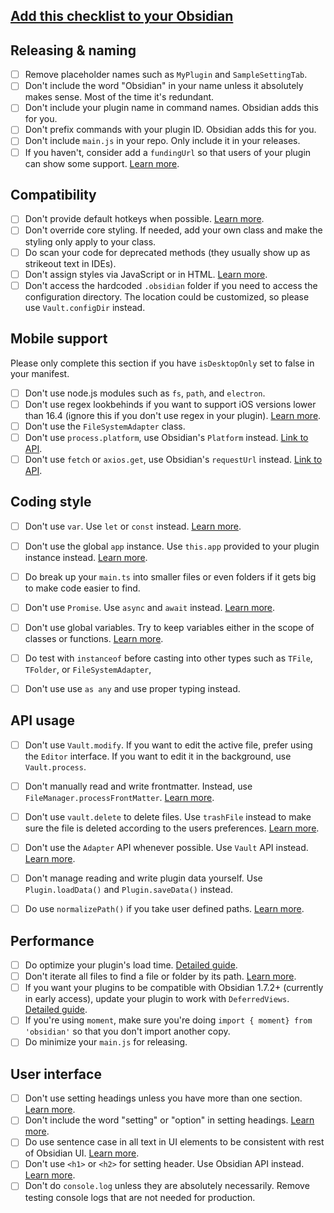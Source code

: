 ## [Add this checklist to your Obsidian](obsidian://new?name=Obsidian%20October%202024%20Plugin%20Self-Review%20Checklist&content=%23%23%20Releasing%20%26%20naming%0A%0A-%20%5B%20%5D%20Remove%20placeholder%20names%20such%20as%20%60MyPlugin%60%20and%20%60SampleSettingTab%60.%0A-%20%5B%20%5D%20Don%27t%20include%20the%20word%20%22Obsidian%22%20in%20your%20name%20unless%20it%20absolutely%20makes%20sense.%20Most%20of%20the%20time%20it%27s%20redundant.%0A-%20%5B%20%5D%20Don%27t%20include%20your%20plugin%20name%20in%20command%20names.%20Obsidian%20adds%20this%20for%20you.%0A-%20%5B%20%5D%20Don%27t%20prefix%20commands%20with%20your%20plugin%20ID.%20Obsidian%20adds%20this%20for%20you.%0A-%20%5B%20%5D%20Don%27t%20include%20%60main.js%60%20in%20your%20repo.%20Only%20include%20it%20in%20your%20releases.%0A-%20%5B%20%5D%20If%20you%20haven%27t%2C%20consider%20add%20a%20%60fundingUrl%60%20so%20that%20users%20of%20your%20plugin%20can%20show%20some%20support.%20%5BLearn%20more%5D%28https%3A%2F%2Fdocs.obsidian.md%2FReference%2FManifest%23fundingUrl%29.%0A%0A%23%23%20Compatibility%0A%0A-%20%5B%20%5D%20Don%27t%20provide%20default%20hotkeys%20when%20possible.%20%5BLearn%20more%5D%28https%3A%2F%2Fdocs.obsidian.md%2FPlugins%2FReleasing%2FPlugin%2Bguidelines%23Avoid%2Bsetting%2Ba%2Bdefault%2Bhotkey%2Bfor%2Bcommands%29.%0A-%20%5B%20%5D%20Don%27t%20override%20core%20styling.%20If%20needed%2C%20add%20your%20own%20class%20and%20make%20the%20styling%20only%20apply%20to%20your%20class.%0A-%20%5B%20%5D%20Do%20scan%20your%20code%20for%20deprecated%20methods%20%28they%20usually%20show%20up%20as%20strikeout%20text%20in%20IDEs%29.%0A-%20%5B%20%5D%20Don%27t%20assign%20styles%20via%20JavaScript%20or%20in%20HTML.%20%5BLearn%20more%5D%28https%3A%2F%2Fdocs.obsidian.md%2FPlugins%2FReleasing%2FPlugin%2Bguidelines%23No%2Bhardcoded%2Bstyling%29.%0A-%20%5B%20%5D%20Don%27t%20access%20the%20hardcoded%20%60.obsidian%60%20folder%20if%20you%20need%20to%20access%20the%20configuration%20directory.%20The%20location%20could%20be%20customized%2C%20so%20please%20use%20%60Vault.configDir%60%20instead.%0A%0A%23%23%20Mobile%20support%0A%0APlease%20only%20complete%20this%20section%20if%20you%20have%20%60isDesktopOnly%60%20set%20to%20false%20in%20your%20manifest.%0A%0A-%20%5B%20%5D%20Don%27t%20use%20node.js%20modules%20such%20as%20%60fs%60%2C%20%60path%60%2C%20and%20%60electron%60.%0A-%20%5B%20%5D%20Don%27t%20use%20regex%20lookbehinds%20if%20you%20want%20to%20support%20iOS%20versions%20lower%20than%2016.4%20%28ignore%20this%20if%20you%20don%27t%20use%20regex%20in%20your%20plugin%29.%20%5BLearn%20more%5D%28https%3A%2F%2Fdocs.obsidian.md%2FPlugins%2FGetting%2Bstarted%2FMobile%2Bdevelopment%23Lookbehind%2Bin%2Bregular%2Bexpressions%29.%0A-%20%5B%20%5D%20Don%27t%20use%20the%20%60FileSystemAdapter%60%20class.%0A-%20%5B%20%5D%20Don%27t%20use%20%60process.platform%60%2C%20use%20Obsidian%27s%20%60Platform%60%20instead.%20%5BLink%20to%20API%5D%28https%3A%2F%2Fdocs.obsidian.md%2FReference%2FTypeScript%2BAPI%2FPlatform%29.%0A-%20%5B%20%5D%20Don%27t%20use%20%60fetch%60%20or%20%60axios.get%60%2C%20use%20Obsidian%27s%20%60requestUrl%60%20instead.%20%5BLink%20to%20API%5D%28https%3A%2F%2Fdocs.obsidian.md%2FReference%2FTypeScript%2BAPI%2FrequestUrl%29.%0A%0A%23%23%20Coding%20style%0A%0A-%20%5B%20%5D%20Don%27t%20use%20%60var%60.%20Use%20%60let%60%20or%20%60const%60%20instead.%20%5BLearn%20more%5D%28https%3A%2F%2Fjavascript.plainenglish.io%2F4-reasons-why-var-is-considered-obsolete-in-modern-javascript-a30296b5f08f%29.%0A-%20%5B%20%5D%20Don%27t%20use%20the%20global%20%60app%60%20instance.%20Use%20%60this.app%60%20provided%20to%20your%20plugin%20instance%20instead.%20%5BLearn%20more%5D%28https%3A%2F%2Fdocs.obsidian.md%2FPlugins%2FReleasing%2FPlugin%2Bguidelines%23Avoid%2520using%2520global%2520app%2520instance%29.%0A-%20%5B%20%5D%20Do%20break%20up%20your%20%60main.ts%60%20into%20smaller%20files%20or%20even%20folders%20if%20it%20gets%20big%20to%20make%20code%20easier%20to%20find.%0A-%20%5B%20%5D%20Don%27t%20use%20%60Promise%60.%20Use%20%60async%60%20and%20%60await%60%20instead.%20%5BLearn%20more%5D%28https%3A%2F%2Fdocs.obsidian.md%2FPlugins%2FReleasing%2FPlugin%2Bguidelines%23Prefer%2Basync%252Fawait%2Bover%2BPromise%29.%0A-%20%5B%20%5D%20Don%27t%20use%20global%20variables.%20Try%20to%20keep%20variables%20either%20in%20the%20scope%20of%20classes%20or%20functions.%20%5BLearn%20more%5D%28http%3A%2F%2Fwiki.c2.com%2F%3FGlobalVariablesAreBad%29.%0A-%20%5B%20%5D%20Do%20test%20with%20%60instanceof%60%20before%20casting%20into%20other%20types%20such%20as%20%60TFile%60%2C%20%60TFolder%60%2C%20or%20%60FileSystemAdapter%60%2C%20%0A-%20%5B%20%5D%20Don%27t%20use%20use%20%60as%20any%60%20and%20use%20proper%20typing%20instead.%0A%0A%0A%23%23%20API%20usage%0A%0A-%20%5B%20%5D%20Don%27t%20use%20%60Vault.modify%60.%20If%20you%20want%20to%20edit%20the%20active%20file%2C%20prefer%20using%20the%20%60Editor%60%20interface.%20If%20you%20want%20to%20edit%20it%20in%20the%20background%2C%20use%20%60Vault.process%60.%0A-%20%5B%20%5D%20Don%27t%20manually%20read%20and%20write%20frontmatter.%20Instead%2C%20use%20%60FileManager.processFrontMatter%60.%20%5BLearn%20more%5D%28https%3A%2F%2Fdocs.obsidian.md%2FPlugins%2FReleasing%2FPlugin%2Bguidelines%23Prefer%2B%2560FileManager.processFrontMatter%2560%2Bto%2Bmodify%2Bfrontmatter%2Bof%2Ba%2Bnote%29.%0A-%20%5B%20%5D%20Don%27t%20use%20%60vault.delete%60%20to%20delete%20files.%20Use%20%60trashFile%60%20instead%20to%20make%20sure%20the%20file%20is%20deleted%20according%20to%20the%20users%20preferences.%20%5BLearn%20more%5D%28https%3A%2F%2Fdocs.obsidian.md%2FReference%2FTypeScript%2BAPI%2FFileManager%2FtrashFile%29.%0A-%20%5B%20%5D%20Don%27t%20use%20the%20%60Adapter%60%20API%20whenever%20possible.%20Use%20%60Vault%60%20API%20instead.%20%5BLearn%20more%5D%28https%3A%2F%2Fdocs.obsidian.md%2FPlugins%2FReleasing%2FPlugin%2Bguidelines%23Prefer%2Bthe%2BVault%2BAPI%2Bover%2Bthe%2BAdapter%2BAPI%29.%0A-%20%5B%20%5D%20Don%27t%20manage%20reading%20and%20write%20plugin%20data%20yourself.%20Use%20%60Plugin.loadData%28%29%60%20and%20%60Plugin.saveData%28%29%60%20instead.%0A-%20%5B%20%5D%20Do%20use%20%60normalizePath%28%29%60%20if%20you%20take%20user%20defined%20paths.%20%5BLearn%20more%5D%28https%3A%2F%2Fdocs.obsidian.md%2FReference%2FTypeScript%2BAPI%2FnormalizePath%29.%0A%0A%0A%23%23%20Performance%0A%0A-%20%5B%20%5D%20Do%20optimize%20your%20plugin%27s%20load%20time.%20%5BDetailed%20guide%5D%28https%3A%2F%2Fdocs.obsidian.md%2FPlugins%2FGuides%2FOptimizing%2Bplugin%2Bload%2Btime%29.%0A-%20%5B%20%5D%20Don%27t%20iterate%20all%20files%20to%20find%20a%20file%20or%20folder%20by%20its%20path.%20%5BLearn%20more%5D%28https%3A%2F%2Fdocs.obsidian.md%2FPlugins%2FReleasing%2FPlugin%2Bguidelines%23Avoid%2Biterating%2Ball%2Bfiles%2Bto%2Bfind%2Ba%2Bfile%2Bby%2Bits%2Bpath%29.%0A-%20%5B%20%5D%20If%20you%20want%20your%20plugins%20to%20be%20compatible%20with%20Obsidian%201.7.2%2B%20%28currently%20in%20early%20access%29%2C%20update%20your%20plugin%20to%20work%20with%20%60DeferredViews%60.%20%5BDetailed%20guide%5D%28https%3A%2F%2Fdocs.obsidian.md%2FPlugins%2FGuides%2FUnderstanding%2Bdeferred%2Bviews%29.%0A-%20%5B%20%5D%20If%20you%27re%20using%20%60moment%60%2C%20make%20sure%20you%27re%20doing%20%60import%20%7B%20moment%7D%20from%20%27obsidian%27%60%20so%20that%20you%20don%27t%20import%20another%20copy.%0A-%20%5B%20%5D%20Do%20minimize%20your%20%60main.js%60%20for%20releasing.%0A%0A%23%23%20User%20interface%0A%0A-%20%5B%20%5D%20Don%27t%20use%20setting%20headings%20unless%20you%20have%20more%20than%20one%20section.%20%5BLearn%20more%5D%28https%3A%2F%2Fdocs.obsidian.md%2FPlugins%2FReleasing%2FPlugin%2Bguidelines%23Only%2Buse%2Bheadings%2Bunder%2Bsettings%2Bif%2Byou%2Bhave%2Bmore%2Bthan%2Bone%2Bsection%29.%0A-%20%5B%20%5D%20Don%27t%20include%20the%20word%20%22setting%22%20or%20%22option%22%20in%20setting%20headings.%20%5BLearn%20more%5D%28https%3A%2F%2Fdocs.obsidian.md%2FPlugins%2FReleasing%2FPlugin%2Bguidelines%23Avoid%2B%2522settings%2522%2Bin%2Bsettings%2Bheadings%29.%0A-%20%5B%20%5D%20Do%20use%20sentence%20case%20in%20all%20text%20in%20UI%20elements%20to%20be%20consistent%20with%20rest%20of%20Obsidian%20UI.%20%5BLearn%20more%5D%28https%3A%2F%2Fen.wiktionary.org%2Fwiki%2Fsentence_case%29.%0A-%20%5B%20%5D%20Don%27t%20use%20%60%3Ch1%3E%60%20or%20%60%3Ch2%3E%60%20for%20setting%20header.%20Use%20Obsidian%20API%20instead.%20%5BLearn%20more%5D%28https%3A%2F%2Fdocs.obsidian.md%2FPlugins%2FReleasing%2FPlugin%2Bguidelines%23Use%2B%2560setHeading%2560%2Binstead%2Bof%2Ba%2B%2560%253Ch1%253E%2560%252C%2B%2560%253Ch2%253E%2560%29.%0A-%20%5B%20%5D%20Don%27t%20do%20%60console.log%60%20unless%20they%20are%20absolutely%20necessarily.%20Remove%20testing%20console%20logs%20that%20are%20not%20needed%20for%20production.)
## Releasing & naming

- [ ] Remove placeholder names such as `MyPlugin` and `SampleSettingTab`.
- [ ] Don't include the word "Obsidian" in your name unless it absolutely makes sense. Most of the time it's redundant.
- [ ] Don't include your plugin name in command names. Obsidian adds this for you.
- [ ] Don't prefix commands with your plugin ID. Obsidian adds this for you.
- [ ] Don't include `main.js` in your repo. Only include it in your releases.
- [ ] If you haven't, consider add a `fundingUrl` so that users of your plugin can show some support. [Learn more](https://docs.obsidian.md/Reference/Manifest#fundingUrl).

## Compatibility

- [ ] Don't provide default hotkeys when possible. [Learn more](https://docs.obsidian.md/Plugins/Releasing/Plugin+guidelines#Avoid+setting+a+default+hotkey+for+commands).
- [ ] Don't override core styling. If needed, add your own class and make the styling only apply to your class.
- [ ] Do scan your code for deprecated methods (they usually show up as strikeout text in IDEs).
- [ ] Don't assign styles via JavaScript or in HTML. [Learn more](https://docs.obsidian.md/Plugins/Releasing/Plugin+guidelines#No+hardcoded+styling).
- [ ] Don't access the hardcoded `.obsidian` folder if you need to access the configuration directory. The location could be customized, so please use `Vault.configDir` instead.

## Mobile support

Please only complete this section if you have `isDesktopOnly` set to false in your manifest.

- [ ] Don't use node.js modules such as `fs`, `path`, and `electron`.
- [ ] Don't use regex lookbehinds if you want to support iOS versions lower than 16.4 (ignore this if you don't use regex in your plugin). [Learn more](https://docs.obsidian.md/Plugins/Getting+started/Mobile+development#Lookbehind+in+regular+expressions).
- [ ] Don't use the `FileSystemAdapter` class.
- [ ] Don't use `process.platform`, use Obsidian's `Platform` instead. [Link to API](https://docs.obsidian.md/Reference/TypeScript+API/Platform).
- [ ] Don't use `fetch` or `axios.get`, use Obsidian's `requestUrl` instead. [Link to API](https://docs.obsidian.md/Reference/TypeScript+API/requestUrl).

## Coding style

- [ ] Don't use `var`. Use `let` or `const` instead. [Learn more](https://javascript.plainenglish.io/4-reasons-why-var-is-considered-obsolete-in-modern-javascript-a30296b5f08f).
- [ ] Don't use the global `app` instance. Use `this.app` provided to your plugin instance instead. [Learn more](https://docs.obsidian.md/Plugins/Releasing/Plugin+guidelines#Avoid%20using%20global%20app%20instance).
- [ ] Do break up your `main.ts` into smaller files or even folders if it gets big to make code easier to find.
- [ ] Don't use `Promise`. Use `async` and `await` instead. [Learn more](https://docs.obsidian.md/Plugins/Releasing/Plugin+guidelines#Prefer+async%2Fawait+over+Promise).
- [ ] Don't use global variables. Try to keep variables either in the scope of classes or functions. [Learn more](http://wiki.c2.com/?GlobalVariablesAreBad).
- [ ] Do test with `instanceof` before casting into other types such as `TFile`, `TFolder`, or `FileSystemAdapter`, 
- [ ] Don't use use `as any` and use proper typing instead.


## API usage

- [ ] Don't use `Vault.modify`. If you want to edit the active file, prefer using the `Editor` interface. If you want to edit it in the background, use `Vault.process`.
- [ ] Don't manually read and write frontmatter. Instead, use `FileManager.processFrontMatter`. [Learn more](https://docs.obsidian.md/Plugins/Releasing/Plugin+guidelines#Prefer+%60FileManager.processFrontMatter%60+to+modify+frontmatter+of+a+note).
- [ ] Don't use `vault.delete` to delete files. Use `trashFile` instead to make sure the file is deleted according to the users preferences. [Learn more](https://docs.obsidian.md/Reference/TypeScript+API/FileManager/trashFile).
- [ ] Don't use the `Adapter` API whenever possible. Use `Vault` API instead. [Learn more](https://docs.obsidian.md/Plugins/Releasing/Plugin+guidelines#Prefer+the+Vault+API+over+the+Adapter+API).
- [ ] Don't manage reading and write plugin data yourself. Use `Plugin.loadData()` and `Plugin.saveData()` instead.
- [ ] Do use `normalizePath()` if you take user defined paths. [Learn more](https://docs.obsidian.md/Reference/TypeScript+API/normalizePath).


## Performance

- [ ] Do optimize your plugin's load time. [Detailed guide](https://docs.obsidian.md/Plugins/Guides/Optimizing+plugin+load+time).
- [ ] Don't iterate all files to find a file or folder by its path. [Learn more](https://docs.obsidian.md/Plugins/Releasing/Plugin+guidelines#Avoid+iterating+all+files+to+find+a+file+by+its+path).
- [ ] If you want your plugins to be compatible with Obsidian 1.7.2+ (currently in early access), update your plugin to work with `DeferredViews`. [Detailed guide](https://docs.obsidian.md/Plugins/Guides/Understanding+deferred+views).
- [ ] If you're using `moment`, make sure you're doing `import { moment} from 'obsidian'` so that you don't import another copy.
- [ ] Do minimize your `main.js` for releasing.

## User interface

- [ ] Don't use setting headings unless you have more than one section. [Learn more](https://docs.obsidian.md/Plugins/Releasing/Plugin+guidelines#Only+use+headings+under+settings+if+you+have+more+than+one+section).
- [ ] Don't include the word "setting" or "option" in setting headings. [Learn more](https://docs.obsidian.md/Plugins/Releasing/Plugin+guidelines#Avoid+%22settings%22+in+settings+headings).
- [ ] Do use sentence case in all text in UI elements to be consistent with rest of Obsidian UI. [Learn more](https://en.wiktionary.org/wiki/sentence_case).
- [ ] Don't use `<h1>` or `<h2>` for setting header. Use Obsidian API instead. [Learn more](https://docs.obsidian.md/Plugins/Releasing/Plugin+guidelines#Use+%60setHeading%60+instead+of+a+%60%3Ch1%3E%60%2C+%60%3Ch2%3E%60).
- [ ] Don't do `console.log` unless they are absolutely necessarily. Remove testing console logs that are not needed for production.